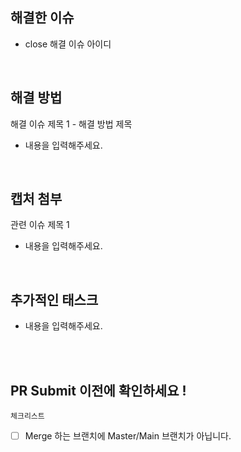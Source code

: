 ## 해결한 이슈

- close 해결 이슈 아이디

<br />

## 해결 방법

해결 이슈 제목 1 - 해결 방법 제목

- 내용을 입력해주세요.

<br />

## 캡처 첨부

관련 이슈 제목 1

- 내용을 입력해주세요.

<br />

## 추가적인 태스크

- 내용을 입력해주세요.

<br />
<br />

## PR Submit 이전에 확인하세요 !

`체크리스트`

- [ ] Merge 하는 브랜치에 Master/Main 브랜치가 아닙니다.
